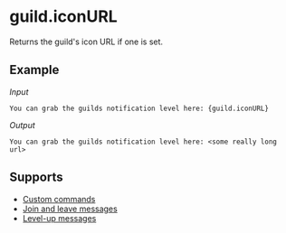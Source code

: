 # guild.iconURL

Returns the guild's icon URL if one is set.

## Example

*Input*
```
You can grab the guilds notification level here: {guild.iconURL}
```
*Output*
```
You can grab the guilds notification level here: <some really long url>
```

## Supports

* [Custom commands](/custom_commands/)
* [Join and leave messages](/join_leave_messages/)
* [Level-up messages](/levels/)
